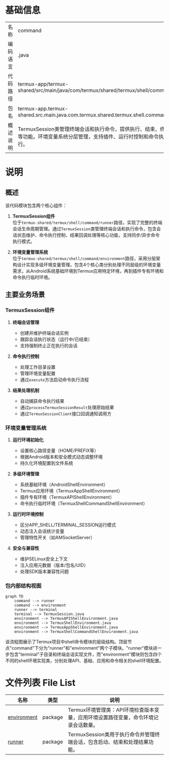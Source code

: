 # 基础信息

|      |      |
|------|------|
| 名称 | command |
| 编码语言 | .java |
| 代码路径 | termux-app/termux-shared/src/main/java/com/termux/shared/termux/shell/command |
| 包名 | termux-app.termux-shared.src.main.java.com.termux.shared.termux.shell.command |
| 概述说明 | TermuxSession类管理终端会话和执行命令，提供执行、结束、终止等功能。环境变量系统分层管理，支持插件、运行时控制和命令执行。 |

# 说明

## 概述

该代码模块包含两个核心组件：

1. **TermuxSession组件**  
   位于`termux-shared/termux/shell/command/runner`路径，实现了完整的终端会话生命周期管理。通过`TermuxSession`类管理终端会话和执行命令，包含会话状态维护、命令执行控制、结果回调处理等核心功能，支持同步/异步命令执行模式。

2. **环境变量管理系统**  
   位于`termux-shared/termux/shell/command/environment`路径，采用分层架构设计实现多级环境变量管理。包含4个核心类分别处理不同层级的环境变量需求，从Android系统基础环境到Termux应用特定环境，再到插件专有环境和命令执行临时环境。

## 主要业务场景

### TermuxSession组件
1. **终端会话管理**
   - 创建并维护终端会话实例
   - 跟踪会话执行状态（运行中/已结束）
   - 支持强制终止正在执行的会话

2. **命令执行控制**
   - 处理工作目录设置
   - 管理环境变量配置
   - 通过`execute`方法启动命令执行流程

3. **结果处理机制**
   - 自动捕获命令执行结果
   - 通过`processTermuxSessionResult`处理原始结果
   - 通过`TermuxSessionClient`接口回调通知调用方

### 环境变量管理系统
1. **运行环境初始化**
   - 设置核心路径变量（HOME/PREFIX等）
   - 根据Android版本和安全模式动态调整环境
   - 持久化环境配置到文件系统

2. **多级环境管理**
   - 系统基础环境（AndroidShellEnvironment）
   - Termux应用环境（TermuxAppShellEnvironment）
   - 插件专有环境（TermuxAPIShellEnvironment）
   - 命令执行临时环境（TermuxShellCommandShellEnvironment）

3. **运行时环境控制**
   - 区分APP_SHELL/TERMINAL_SESSION运行模式
   - 动态注入会话统计变量
   - 管理特性开关（如AMSocketServer）

4. **安全与兼容性**
   - 维护SELinux安全上下文
   - 注入应用元数据（版本/包名/UID）
   - 处理SDK版本兼容性问题


### 包内部结构视图

```mermaid
graph TD
    command --> runner
    command --> environment
    runner --> terminal
    terminal --> TermuxSession.java
    environment --> TermuxAPIShellEnvironment.java
    environment --> TermuxShellEnvironment.java
    environment --> TermuxAppShellEnvironment.java
    environment --> TermuxShellCommandShellEnvironment.java
```

该流程图展示了Termux项目中shell命令模块的层级结构。顶层节点"command"下分为"runner"和"environment"两个子模块。"runner"模块进一步包含"terminal"子目录和终端会话实现文件，而"environment"模块则包含四个不同的shell环境实现类，分别处理API、基础、应用和命令相关的shell环境配置。

# 文件列表 File List

| 名称   | 类型  | 说明 |
|-------|------|-------------|
| [environment](environment/_module.md) | package | Termux环境管理类：API环境检查版本变量，应用环境设置路径变量，命令环境记录会话数量。 |
| [runner](runner/_module.md) | package | TermuxSession类用于执行命令并管理终端会话，包含启动、结束和处理结果功能。 |


